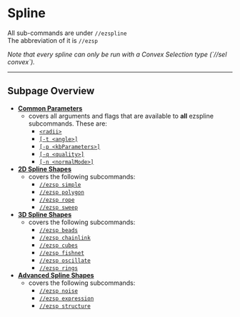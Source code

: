 # Spline



All sub-commands are under `//ezspline`\
The abbreviation of it is `//ezsp`

_Note that every spline can only be run with a Convex Selection type (\`//sel convex\`)._

***

## Subpage Overview

* [**Common Parameters**](common-parameters.md)
  * covers all arguments and flags that are available to **all** ezspline subcommands. These are:
    * [`<radii>`](common-parameters.md#radius-progression-less-than-radii-greater-than)
    * [`[-t <angle>]`](common-parameters.md#twist-t-less-than-angle-greater-than)
    * [`[-p <kbParameters>]`](common-parameters.md#kochanek-bartel-parameters-p-less-than-kbparameters-greater-than)
    * [`[-q <quality>]`](common-parameters.md#quality-q-less-than-quality-greater-than)
    * [`[-n <normalMode>]`](common-parameters.md#spline-normal-mode-n-less-than-normalmode-greater-than)
* [**2D Spline Shapes**](2d-spline-shapes.md)
  * covers the following subcommands:
    * [`//ezsp simple`](2d-spline-shapes.md#ezspline-simple)
    * [`//ezsp polygon`](2d-spline-shapes.md#ezspline-polygon)
    * [`//ezsp rope`](2d-spline-shapes.md#ezspline-rope)
    * [`//ezsp sweep`](2d-spline-shapes.md#ezspline-sweep)&#x20;
* [**3D Spline Shapes**](3d-spline-shapes.md)
  * covers the following subcommands:
    * [`//ezsp beads`](3d-spline-shapes.md#ezspline-beads)
    * [`//ezsp chainlink`](3d-spline-shapes.md#ezspline-chainlink)
    * [`//ezsp cubes`](3d-spline-shapes.md#ezspline-cubes)
    * [`//ezsp fishnet`](3d-spline-shapes.md#ezspline-fishnet)
    * [`//ezsp oscillate`](3d-spline-shapes.md#ezspline-oscillate)
    * [`//ezsp rings`](3d-spline-shapes.md#ezspline-rings)
* [**Advanced Spline Shapes**](advanced-spline-shapes.md)
  * covers the following subcommands:
    * [`//ezsp noise`](advanced-spline-shapes.md#ezspline-noise)
    * [`//ezsp expression`](advanced-spline-shapes.md#ezspline-expression)
    * [`//ezsp structure`](advanced-spline-shapes.md#ezspline-structure)
